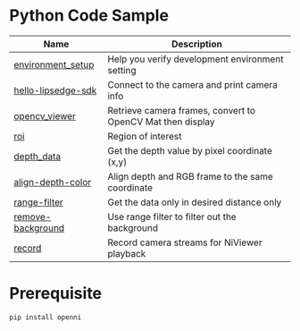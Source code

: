 # Python Code Sample

| Name                                        | Description                                                |
| ------------------------------------------- | ---------------------------------------------------------- |
| [environment_setup](./environment_setup/)   | Help you verify development environment setting            |
| [hello-lipsedge-sdk](./hello-lipsedge-sdk/) | Connect to the camera and print camera info                |
| [opencv_viewer](./opencv_viewer/)           | Retrieve camera frames, convert to OpenCV Mat then display |
| [roi](./roi/)                               | Region of interest                                         |
| [depth_data](./depth_data/)                 | Get the depth value by pixel coordinate (x,y)              |
| [align-depth-color](./align-depth-color/)   | Align depth and RGB frame to the same coordinate           |
| [range-filter](./range-filter/)             | Get the data only in desired distance only                 |
| [remove-background](./remove-background/)   | Use range filter to filter out the background           |
| [record](./record/)                         | Record camera streams for NiViewer playback             |

# Prerequisite

```
pip install openni
```
